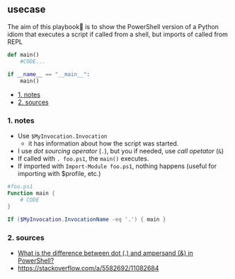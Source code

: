 ## usecase
The aim of this playbook🏁 is to show the PowerShell version of a Python idiom that executes a script if called from a shell, but imports of called from REPL

```python
def main()
    #CODE...
    
if __name__ == "__main__":
    main()
```

<!-- TOC -->

- [1. notes](#1-notes)
- [2. sources](#2-sources)

<!-- /TOC -->

### 1. notes
* Use `$MyInvocation.Invocation` 
    - it has information about how the script was started.
* I use _dot sourcing operator_ (`.`), but you if needed, use _call opetator_ (`&`)
* If called with `. foo.ps1`, the `main()` executes.
* If imported with `Import-Module foo.ps1`, nothing happens (useful for importing with $profile, etc.)

```powershell
#foo.ps1
Function main {
    # CODE
}

If ($MyInvocation.InvocationName -eq '.') { main }
```

### 2. sources
* [What is the difference between dot (.) and ampersand (&) in PowerShell?](https://stackoverflow.com/questions/54661916/what-is-the-difference-between-dot-and-ampersand-in-powershell)
* https://stackoverflow.com/a/5582692/11082684
